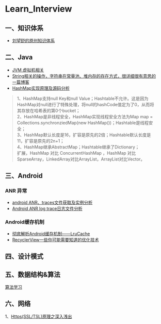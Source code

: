 # Learn_Interview

## 一、知识体系
* [刘望舒的原创知识体系](http://liuwangshu.cn/system/)

## 二、Java
* [JVM 虚拟机相关](jvm/jvm.md)
* [String相关的操作，字符串在常量池、堆内存的存在方式，很详细很有意思的一篇博客](https://www.jianshu.com/p/d416a074409d)
* [HashMap实现原理及源码分析](https://www.cnblogs.com/chengxiao/p/6059914.html)  
> 1、HashMap支持null Key和null Value；Hashtable不允许。这是因为HashMap对null进行了特殊处理，将null的hashCode值定为了0，从而将其存放在哈希表的第0个bucket；  
> 2、HashMap是非线程安全，HashMap实现线程安全方法为Map map = Collections.synchronziedMap(new HashMap())；Hashtable是线程安全；  
> 3、HashMap默认长度是16，扩容是原先的2倍；Hashtable默认长度是11，扩容是原先的2n+1；  
> 4、HashMap继承AbstractMap；Hashtable继承了Dictionary；  
> 扩展，HashMap 对比 ConcurrentHashMap ，HashMap 对比 SparseArray，LinkedArray对比ArrayList，ArrayList对比Vector。    



## 三、Android

### ANR 异常
* [android ANR、traces文件获取及实例分析](https://blog.csdn.net/cui130/article/details/82686732)
* [Android ANR log trace日志文件分析](https://blog.csdn.net/qq_25804863/article/details/49111005)

### Android缓存机制
* [彻底解析Android缓存机制——LruCache](https://www.jianshu.com/p/b49a111147ee)
* [RecyclerView一些你可能需要知道的优化技术](https://www.jianshu.com/p/1d2213f303fc)

## 四、设计模式

## 五、数据结构&算法
[算法学习](https://github.com/zdy793410600/Learn_Algorithm)


## 六、网络

1、[Https(SSL/TSL)原理之深入浅出](https://www.cnblogs.com/digdeep/p/4832885.html)
